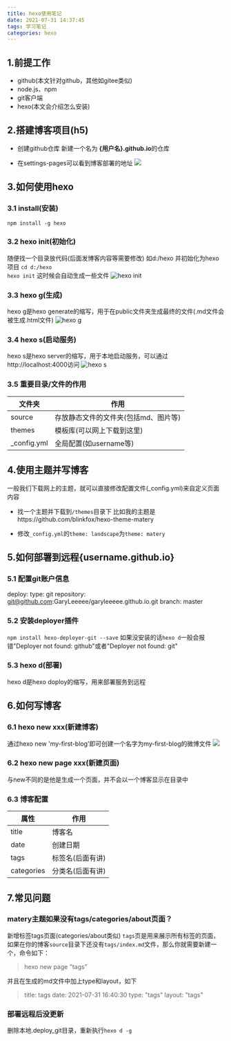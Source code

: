 ```yaml
---
title: hexo使用笔记
date: 2021-07-31 14:37:45
tags: 学习笔记
categories: hexo
---
```


## 1.前提工作
* github(本文针对github，其他如gitee类似)
* node.js、npm
* git客户端
* hexo(本文会介绍怎么安装)

## 2.搭建博客项目(h5)
* 创建github仓库
新建一个名为 **{用户名}.github.io**的仓库
  
* 在settings-pages可以看到博客部署的地址
  ![](https://lee-blog-picture.oss-cn-shenzhen.aliyuncs.com/github%20page.png)
  
## 3.如何使用hexo
### 3.1 install(安装)
`npm install -g hexo`
  
### 3.2 hexo init(初始化)
随便找一个目录放代码(后面发博客内容等需要修改) 如d:/hexo
并初始化为hexo项目
`cd d:/hexo`    
`hexo init`
这时候会自动生成一些文件
  ![hexo init](https://lee-blog-picture.oss-cn-shenzhen.aliyuncs.com/hexo-init.png)

### 3.3 hexo g(生成)
hexo g是hexo generate的缩写，用于在public文件夹生成最终的文件(.md文件会被生成.html文件)
![hexo g](https://lee-blog-picture.oss-cn-shenzhen.aliyuncs.com/hexo-g.png)

### 3.4 hexo s(启动服务)
hexo s是hexo server的缩写，用于本地启动服务，可以通过http://localhost:4000访问
![hexo s](https://lee-blog-picture.oss-cn-shenzhen.aliyuncs.com/hexo-s.png)

### 3.5 重要目录/文件的作用
|文件夹|作用|
|-------------|-------------|
|source|存放静态文件的文件夹(包括md、图片等)|
|themes|模板库(可以网上下载到这里)|
|_config.yml|全局配置(如username等)|

  
## 4.使用主题并写博客
一般我们下载网上的主题，就可以直接修改配置文件(_config.yml)来自定义页面内容
* 找一个主题并下载到`/themes`目录下
比如我的主题是https://github.com/blinkfox/hexo-theme-matery
  
* 修改`_config.yml`的`theme: landscape`为`theme: matery`
  
## 5.如何部署到远程{username.github.io}
### 5.1 配置git账户信息
deploy:
  type: git
  repository: git@github.com:GaryLeeeee/garyleeeee.github.io.git
  branch: master

### 5.2 安装deployer插件
`npm install hexo-deployer-git --save`
如果没安装的话`hexo d`一般会报错"Deployer not found: github"或者"Deployer not found: git"

### 5.3 hexo d(部署)
hexo d是hexo doploy的缩写，用来部署服务到远程

## 6.如何写博客
### 6.1 hexo new xxx(新建博客)
通过hexo new 'my-first-blog'即可创建一个名字为my-first-blog的微博文件
![](http://image.liuxianan.com/201608/20160823_183325_470_9306.png)

### 6.2 hexo new page xxx(新建页面)
与new不同的是他是生成一个页面，并不会以一个博客显示在目录中

### 6.3 博客配置
|属性|作用|
|-------------|-------------|
|title|博客名|
|date|创建日期|
|tags|标签名(后面有讲)|
|categories|分类名(后面有讲)|

## 7.常见问题
### matery主题如果没有tags/categories/about页面？
新增标签tags页面(categories/about类似)
`tags`页是用来展示所有标签的页面，如果在你的博客`source`目录下还没有`tags/index.md`文件，那么你就需要新建一个，命令如下：
>hexo new page "tags"

并且在生成的md文件中加上type和layout，如下
>title: tags
date: 2021-07-31 16:40:30
type: "tags"
layout: "tags"

### 部署远程后没更新
删除本地.deploy_git目录，重新执行`hexo d -g`


